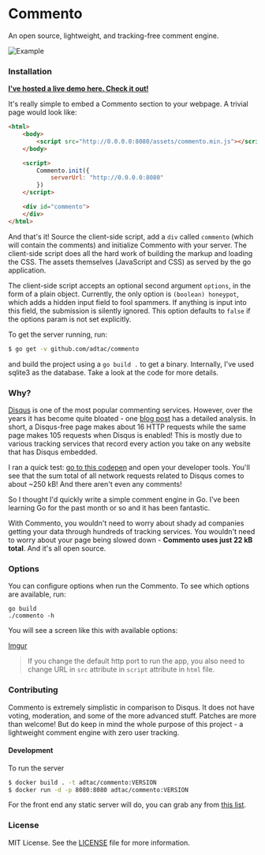 # Commento

An open source, lightweight, and tracking-free comment engine.

![Example](https://cloud.githubusercontent.com/assets/7521600/25356132/d00013e0-2956-11e7-8dba-772a8040ae0c.png)

### Installation

**[I've hosted a live demo here. Check it out!](https://adtac.github.io/commento/example/demo.html)**

It's really simple to embed a Commento section to your webpage. A trivial page would look like:

```html
<html>
    <body>
        <script src="http://0.0.0.0:8080/assets/commento.min.js"></script>
    </body>

    <script>
        Commento.init({
            serverUrl: "http://0.0.0.0:8080"
        })
    </script>

    <div id="commento">
    </div>
</html>
```

And that's it! Source the client-side script, add a `div` called `commento` (which will contain the comments) and initialize Commento with your server. The client-side script does all the hard work of building the markup and loading the CSS. The assets themselves (JavaScript and CSS) as served by the go application.

The client-side script accepts an optional second argument `options`, in the form of a plain object. Currently, the only option is `(boolean) honeypot`, which adds a hidden input field to fool spammers. If anything is input into this field, the submission is silently ignored. This option defaults to `false` if the options param is not set explicitly.

To get the server running, run:

```bash
$ go get -v github.com/adtac/commento
```

and build the project using a `go build .` to get a binary. Internally, I've used sqlite3 as the database. Take a look at the code for more details.

### Why?

[Disqus](https://disqus.com/) is one of the most popular commenting services. However, over the years it has become quite bloated - one [blog post](http://donw.io/post/github-comments/) has a detailed analysis. In short, a Disqus-free page makes about 16 HTTP requests while the same page makes 105 requests when Disqus is enabled! This is mostly due to various tracking services that record every action you take on any website that has Disqus embedded.

I ran a quick test: [go to this codepen](https://codepen.io/ryanbelisle/full/AwLgu/) and open your developer tools. You'll see that the sum total of all network requests related to Disqus comes to about ~250 kB! And there aren't even any comments!

So I thought I'd quickly write a simple comment engine in Go. I've been learning Go for the past month or so and it has been fantastic.

With Commento, you wouldn't need to worry about shady ad companies getting your data through hundreds of tracking services. You wouldn't need to worry about your page being slowed down - **Commento uses just 22 kB total**. And it's all open source.

### Options

You can configure options when run the Commento. To see which options are available, run:

```
go build
./commento -h
```

You will see a screen like this with available options:

[Imgur](http://i.imgur.com/ZZUwXei.png)

> If you change the default http port to run the app, you also need to change URL in `src` attribute in `script` attribute in `html` file.

### Contributing

Commento is extremely simplistic in comparison to Disqus. It does not have voting, moderation, and some of the more advanced stuff. Patches are more than welcome! But do keep in mind the whole purpose of this project - a lightweight comment engine with zero user tracking.

#### Development

To run the server

```bash
$ docker build . -t adtac/commento:VERSION
$ docker run -d -p 8080:8080 adtac/commento:VERSION
```

For the front end any static server will do, you can grab any from [this list](https://gist.github.com/willurd/5720255).

### License

MIT License. See the [LICENSE](LICENSE) file for more information.
